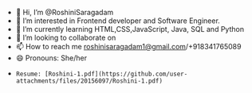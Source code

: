 - 👋 Hi, I’m @RoshiniSaragadam
- 👀 I’m interested in Frontend developer and Software Engineer.
- 🌱 I’m currently learning HTML,CSS,JavaScript, Java, SQL and Python
- 💞️ I’m looking to collaborate on 
- 📫 How to reach me roshinisaragadam1@gmail.com/+918341765089
- 😄 Pronouns: She/her
-     Resume: [Roshini-1.pdf](https://github.com/user-attachments/files/20156097/Roshini-1.pdf)

<!---
RoshiniSaragadam/RoshiniSaragadam is a ✨ special ✨ repository because its `README.md` (this file) appears on your GitHub profile.
You can click the Preview link to take a look at your changes.
--->

